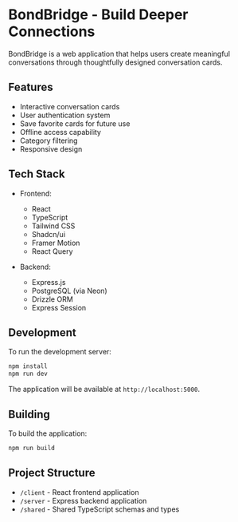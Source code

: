 
# BondBridge - Build Deeper Connections

BondBridge is a web application that helps users create meaningful conversations through thoughtfully designed conversation cards.

## Features

- Interactive conversation cards
- User authentication system
- Save favorite cards for future use
- Offline access capability
- Category filtering
- Responsive design

## Tech Stack

- Frontend:
  - React
  - TypeScript
  - Tailwind CSS
  - Shadcn/ui
  - Framer Motion
  - React Query

- Backend:
  - Express.js
  - PostgreSQL (via Neon)
  - Drizzle ORM
  - Express Session

## Development

To run the development server:

```bash
npm install
npm run dev
```

The application will be available at `http://localhost:5000`.

## Building

To build the application:

```bash
npm run build
```

## Project Structure

- `/client` - React frontend application
- `/server` - Express backend application
- `/shared` - Shared TypeScript schemas and types
